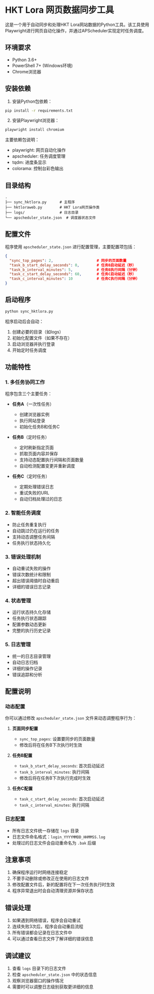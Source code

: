 # HKT Lora 网页数据同步工具

这是一个用于自动同步和处理HKT Lora网站数据的Python工具。该工具使用Playwright进行网页自动化操作，并通过APScheduler实现定时任务调度。

## 环境要求

- Python 3.6+
- PowerShell 7+ (Windows环境)
- Chrome浏览器

## 安装依赖

1. 安装Python包依赖：
```bash
pip install -r requirements.txt
```

2. 安装Playwright浏览器：
```bash
playwright install chromium
```

主要依赖包说明：
- playwright: 网页自动化操作
- apscheduler: 任务调度管理
- tqdm: 进度条显示
- colorama: 控制台彩色输出

## 目录结构

```
.
├── sync_hktlora.py      # 主程序
├── hktloraweb.py        # HKT Lora网页操作类
├── logs/                # 日志目录
└── apscheduler_state.json  # 调度器状态文件
```

## 配置文件

程序使用 `apscheduler_state.json` 进行配置管理，主要配置项包括：

```json
{
  "sync_top_pages": 2,                    # 同步的页面数量
  "task_b_start_delay_seconds": 0,        # 任务B启动延迟（秒）
  "task_b_interval_minutes": 5,           # 任务B执行间隔（分钟）
  "task_c_start_delay_seconds": 60,       # 任务C启动延迟（秒）
  "task_c_interval_minutes": 10           # 任务C执行间隔（分钟）
}
```

## 启动程序

```bash
python sync_hktlora.py
```

程序启动后会自动：
1. 创建必要的目录（如logs）
2. 初始化配置文件（如果不存在）
3. 启动浏览器并执行登录
4. 开始定时任务调度

## 功能特性

### 1. 多任务协同工作

程序包含三个主要任务：

- **任务A**（一次性任务）
  - 创建浏览器实例
  - 执行网站登录
  - 初始化任务B和任务C

- **任务B**（定时任务）
  - 定时刷新指定页面
  - 抓取页面内容并保存
  - 支持动态配置执行间隔和页面数量
  - 自动检测配置变更并重新调度

- **任务C**（定时任务）
  - 定期处理错误日志
  - 重试失败的URL
  - 自动归档处理过的日志

### 2. 智能任务调度

- 防止任务重复执行
- 自动跳过仍在运行的任务
- 支持动态调整任务间隔
- 任务执行状态持久化

### 3. 错误处理机制

- 自动重试失败的操作
- 错误次数统计和限制
- 超出错误阈值时自动重启
- 详细的错误日志记录

### 4. 状态管理

- 运行状态持久化存储
- 任务执行状态跟踪
- 配置参数动态更新
- 完整的执行历史记录

### 5. 日志管理

- 统一的日志目录管理
- 自动日志归档
- 详细的操作记录
- 错误追踪和分析

## 配置说明

### 动态配置

你可以通过修改 `apscheduler_state.json` 文件来动态调整程序行为：

1. **页面同步配置**
   - `sync_top_pages`: 设置要同步的页面数量
   - 修改后将在任务B下次执行时生效

2. **任务B配置**
   - `task_b_start_delay_seconds`: 首次启动延迟
   - `task_b_interval_minutes`: 执行间隔
   - 修改后将在任务B下次执行完成时生效

3. **任务C配置**
   - `task_c_start_delay_seconds`: 首次启动延迟
   - `task_c_interval_minutes`: 执行间隔

### 日志配置

- 所有日志文件统一存储在 `logs` 目录
- 日志文件命名格式：`login_YYYYMMDD_HHMMSS.log`
- 处理过的日志文件会自动重命名为 `.bak` 后缀

## 注意事项

1. 确保程序运行时网络连接稳定
2. 不要手动删除或修改正在使用的日志文件
3. 修改配置文件后，新的配置将在下一次任务执行时生效
4. 程序异常退出时会自动清理资源并保存状态

## 错误处理

1. 如果遇到网络错误，程序会自动重试
2. 连续失败3次后，程序会自动重启流程
3. 所有错误都会记录在日志文件中
4. 可以通过查看日志文件了解详细的错误信息

## 调试建议

1. 查看 `logs` 目录下的日志文件
2. 检查 `apscheduler_state.json` 中的状态信息
3. 观察浏览器窗口的操作情况
4. 需要时可以调整日志级别获取更详细的信息